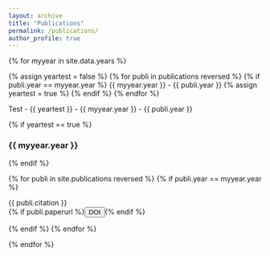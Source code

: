 ```yaml
---
layout: archive
title: "Publications"
permalink: /publications/
author_profile: true
---
```


<style>
.btn{
    margin-bottom:0;
}
.jumbotron{
    padding-bottom:0px;
    padding-top:5px;
    margin-top:10px;
    margin-bottom:10px
}
</style>


{% for myyear in site.data.years %}

{% assign yeartest = false %}
{% for publi in publications reversed %}
  {% if publi.year == myyear.year %}
  {{ myyear.year }} - {{ publi.year }}
   {% assign yeartest = true %}
  {% endif %}
{% endfor %}

Test - {{ yeartest }} - {{ myyear.year }} - {{ publi.year }}

{% if yeartest == true %}
### {{ myyear.year }}
{% endif %}

{% for publi in site.publications reversed %}
{% if publi.year == myyear.year %}

  {{ publi.citation }}<br/>
  {% if publi.paperurl %}<a href="{{ publi.paperurl }}" target="_blank"><button type="button" class="btn btn-sm btn-success">DOI</button></a>{% endif %}

{% endif %}
{% endfor %}

{% endfor %}
